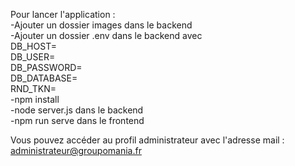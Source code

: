 Pour lancer l'application :  
-Ajouter un dossier images dans le backend  
-Ajouter un dossier .env dans le backend avec  
  DB_HOST=  
  DB_USER=  
  DB_PASSWORD=  
  DB_DATABASE=  
  RND_TKN=  
-npm install  
-node server.js dans le backend  
-npm run serve dans le frontend  

Vous pouvez accéder au profil administrateur avec l'adresse mail : administrateur@groupomania.fr
